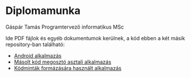 # Diplomamunka

Gáspár Tamás
Programtervező informatikus MSc

Ide PDF fájlok és egyéb dokumentumok kerülnek, a kód ebben 
a két másik repository-ban található:
- [Android alkalmazás](https://github.com/Gtomika/learn-java)
- [Másolt kód megosztó asztali alkalmazás](https://github.com/Gtomika/learn-java-clipsync)
- [Kódminták formázására használt alkalmazás](https://github.com/Gtomika/learn-java-code-formatter)